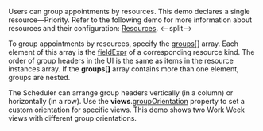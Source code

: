 Users can group appointments by resources. This demo declares a single resource&mdash;Priority. Refer to the following demo for more information about resources and their configuration: [Resources](/Demos/WidgetsGallery/Demo/Scheduler/Resources/).
<--split-->

To group appointments by resources, specify the [groups[]](/Documentation/ApiReference/UI_Components/dxScheduler/Configuration/#groups) array. Each element of this array is the [fieldExpr](/Documentation/ApiReference/UI_Components/dxScheduler/Configuration/resources/#fieldExpr) of a corresponding resource kind. The order of group headers in the UI is the same as items in the resource instances array. If the **groups[]** array contains more than one element, groups are nested. 

The Scheduler can arrange group headers vertically (in a column) or horizontally (in a row). Use the **views**.[groupOrientation](/Documentation/ApiReference/UI_Components/dxScheduler/Configuration/views/#groupOrientation) property to set a custom orientation for specific views. This demo shows two Work Week views with different group orientations.
